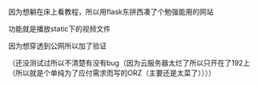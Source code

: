 因为想躺在床上看教程，所以用flask东拼西凑了个勉强能用的网站

功能就是播放static下的视频文件



因为想穿透到公网所以加了验证

（还没测试过所以不清楚有没有bug（因为云服务器太烂了所以只开在了192上（所以就是个单纯为了应付需求而写的ORZ（主要还是太菜了））））

